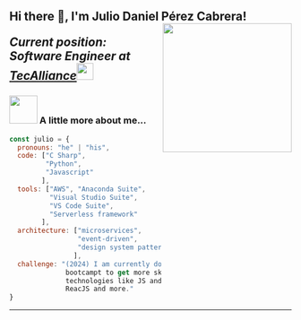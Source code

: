 <h2> Hi there 👋, I'm Julio Daniel Pérez Cabrera!
<img align='right' src="https://github.com/JulioPerez-ML/JulioPerez-ML/assets/77515450/05e29f1e-fbe8-46eb-adc7-bca556c1cbd8" width="230">
<p><em>Current position: Software Engineer at <a href="https://www.tecalliance.net/">TecAlliance</a><img src="https://media.giphy.com/media/WUlplcMpOCEmTGBtBW/giphy.gif" width="30"></br>
</em></p>

<!--
[![Linkedin: thaianebraga]([https://img.shields.io/badge/juliodanielperez?style=flat-square&logo=linkedin&logoColor=white&link=www.linkedin.com%2Fin%2Fjulio-daniel-perez-cabrera-42482613b](https://www.linkedin.com/in/thaianebraga/](https://www.linkedin.com/in/julio-daniel-perez-cabrera-42482613b/))-->


### <img src="https://media.giphy.com/media/v1.Y2lkPTc5MGI3NjExYmNpNHZ1Z2Q4aWxreGZqa282MjVrN3F1M25xamNuZGN6bXphZWtydyZlcD12MV9pbnRlcm5hbF9naWZfYnlfaWQmY3Q9Zw/3o7qE1YN7aBOFPRw8E/giphy.gif" width="50"> A little more about me...  

```javascript
const julio = {
  pronouns: "he" | "his",
  code: ["C Sharp",
         "Python",
         "Javascript"
        ],
  tools: ["AWS", "Anaconda Suite",
          "Visual Studio Suite",
          "VS Code Suite",
          "Serverless framework"
        ],
  architecture: ["microservices",
                 "event-driven",
                 "design system pattern"
                ],
  challenge: "(2024) I am currently doing a fullstack development
              bootcampt to get more skills in
              technologies like JS and frameworks like
              ReacJS and more."
}
```

<!--<img src="https://media.giphy.com/media/LnQjpWaON8nhr21vNW/giphy.gif" width="60"> <em><b>I love connecting with different people</b> so if you want to say <b>hi, I'll be happy to meet you more!</b> :)</em> -->

---

<!--
**JulioPerez-ML/JulioPerez-ML** is a ✨ _special_ ✨ repository because its `README.md` (this file) appears on your GitHub profile.

Here are some ideas to get you started:

- 🔭 I’m currently working on ...
- 🌱 I’m currently learning ...
- 👯 I’m looking to collaborate on ...
- 🤔 I’m looking for help with ...
- 💬 Ask me about ...
- 📫 How to reach me: ...
- 😄 Pronouns: ...
- ⚡ Fun fact: ...
-->
